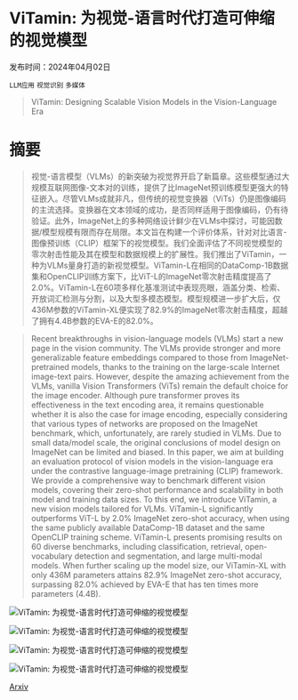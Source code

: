# ViTamin: 为视觉-语言时代打造可伸缩的视觉模型

发布时间：2024年04月02日

`LLM应用` `视觉识别` `多媒体`

> ViTamin: Designing Scalable Vision Models in the Vision-Language Era

# 摘要

> 视觉-语言模型（VLMs）的新突破为视觉界开启了新篇章。这些模型通过大规模互联网图像-文本对的训练，提供了比ImageNet预训练模型更强大的特征嵌入。尽管VLMs成就非凡，但传统的视觉变换器（ViTs）仍是图像编码的主流选择。变换器在文本领域的成功，是否同样适用于图像编码，仍有待验证。此外，ImageNet上的多种网络设计鲜少在VLMs中探讨，可能因数据/模型规模有限而存在局限。本文旨在构建一个评价体系，针对对比语言-图像预训练（CLIP）框架下的视觉模型。我们全面评估了不同视觉模型的零次射击性能及其在模型和数据规模上的扩展性。我们推出了ViTamin，一种为VLMs量身打造的新视觉模型。ViTamin-L在相同的DataComp-1B数据集和OpenCLIP训练方案下，比ViT-L的ImageNet零次射击精度提高了2.0%。ViTamin-L在60项多样化基准测试中表现亮眼，涵盖分类、检索、开放词汇检测与分割，以及大型多模态模型。模型规模进一步扩大后，仅436M参数的ViTamin-XL便实现了82.9%的ImageNet零次射击精度，超越了拥有4.4B参数的EVA-E的82.0%。

> Recent breakthroughs in vision-language models (VLMs) start a new page in the vision community. The VLMs provide stronger and more generalizable feature embeddings compared to those from ImageNet-pretrained models, thanks to the training on the large-scale Internet image-text pairs. However, despite the amazing achievement from the VLMs, vanilla Vision Transformers (ViTs) remain the default choice for the image encoder. Although pure transformer proves its effectiveness in the text encoding area, it remains questionable whether it is also the case for image encoding, especially considering that various types of networks are proposed on the ImageNet benchmark, which, unfortunately, are rarely studied in VLMs. Due to small data/model scale, the original conclusions of model design on ImageNet can be limited and biased. In this paper, we aim at building an evaluation protocol of vision models in the vision-language era under the contrastive language-image pretraining (CLIP) framework. We provide a comprehensive way to benchmark different vision models, covering their zero-shot performance and scalability in both model and training data sizes. To this end, we introduce ViTamin, a new vision models tailored for VLMs. ViTamin-L significantly outperforms ViT-L by 2.0% ImageNet zero-shot accuracy, when using the same publicly available DataComp-1B dataset and the same OpenCLIP training scheme. ViTamin-L presents promising results on 60 diverse benchmarks, including classification, retrieval, open-vocabulary detection and segmentation, and large multi-modal models. When further scaling up the model size, our ViTamin-XL with only 436M parameters attains 82.9% ImageNet zero-shot accuracy, surpassing 82.0% achieved by EVA-E that has ten times more parameters (4.4B).

![ViTamin: 为视觉-语言时代打造可伸缩的视觉模型](../../../paper_images/2404.02132/x1.png)

![ViTamin: 为视觉-语言时代打造可伸缩的视觉模型](../../../paper_images/2404.02132/x2.png)

![ViTamin: 为视觉-语言时代打造可伸缩的视觉模型](../../../paper_images/2404.02132/x3.png)

![ViTamin: 为视觉-语言时代打造可伸缩的视觉模型](../../../paper_images/2404.02132/x4.png)

[Arxiv](https://arxiv.org/abs/2404.02132)